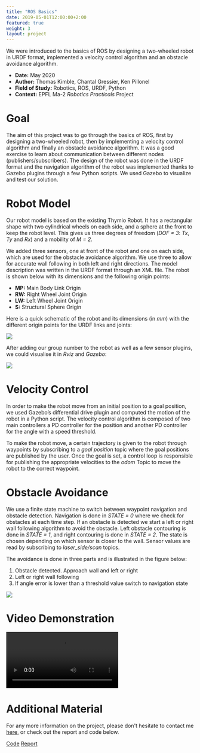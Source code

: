 ```yaml
---
title: "ROS Basics"
date: 2019-05-01T12:00:00+2:00
featured: true
weight: 3
layout: project
---
```


We were introduced to the basics of ROS by designing a two-wheeled robot in URDF format, implemented a velocity control algorithm and an obstacle avoidance algorithm.

* **Date:** May 2020
* **Author:** Thomas Kimble, Chantal Gressier, Ken Pillonel
* **Field of Study:** Robotics, ROS, URDF, Python
* **Context:** EPFL Ma-2 *Robotics Practicals* Project

# Goal

The aim of this project was to go through the basics of ROS, first by designing a two-wheeled robot, then by implementing a velocity control algorithm and finally an obstacle avoidance algorithm. It was a good exercise to learn about communication between different nodes (publishers/subscribers). The design of the robot was done in the URDF format and the navigation algorithm of the robot was implemented thanks to Gazebo plugins through a few Python scripts. We used Gazebo to visualize and test our solution.

# Robot Model

Our robot model is based on the existing Thymio Robot. It has a rectangular shape with two cylindrical wheels on each side, and a sphere at the front to keep the robot level. This gives us three degrees of freedom (*DOF = 3*: *Tx*, *Ty* and *Rx*) and a mobility of *M = 2*.

We added three sensors, one at front of the robot and one on each side, which are used for the obstacle avoidance algorithm. We use three to allow for accurate wall following in both left and right directions. The model description was written in the URDF format through an XML file. The robot is shown below with its dimensions and the following origin points:
* **MP:** Main Body Link Origin
* **RW:** Right Wheel Joint Origin
* **LW:** Left Wheel Joint Origin
* **S:** Structural Sphere Origin

Here is a quick schematic of the robot and its dimensions (in *mm*) with the different origin points for the URDF links and joints:

<div class="web-image-full">
    <img src="../../images/project-images/ros-basics/robot_model.svg">
</div>

After adding our group number to the robot as well as a few sensor plugins, we could visualise it in *Rviz* and *Gazebo*:

<div class="web-image-full">
    <img src="../../images/project-images/ros-basics/robot_viz.png">
</div>

# Velocity Control

In order to make the robot move from an initial position to a goal position, we used Gazebo’s differential drive plugin and computed the motion of the robot in a Python script. The velocity control algorithm is composed of two main controllers a PD controller for the position and another PD controller for the angle with a speed threshold.

To make the robot move, a certain trajectory is given to the robot through waypoints by subscribing to a *goal position* topic where the goal positions are published by the user. Once the goal is set, a control loop is responsible for publishing the appropriate velocities to the *odom* Topic to move the robot to the correct waypoint.

# Obstacle Avoidance

We use a finite state machine to switch between waypoint navigation and obstacle detection. Navigation is done in *STATE = 0* where we check for obstacles at each time step. If an obstacle is detected we start a left or right wall following algorithm to avoid the obstacle. Left obstacle contouring is done in *STATE = 1*, and right contouring is done in *STATE = 2*. The state is chosen depending on which sensor is closer to the wall. Sensor values are read by subscribing to *laser_side/scan* topics. 

The avoidance is done in three parts and is illustrated in the figure below:
1. Obstacle detected. Approach wall and left or right
2. Left or right wall following
3. If angle error is lower than a threshold value switch to navigation state

<div class="web-image-ms">
    <img src="../../images/project-images/ros-basics/obstacle.svg">
</div>

# Video Demonstration

<video class="web-image-lg" src="/images/project-images/ros-basics/ROS-Basics.mp4" controls> </video>
<br>

# Additional Material

For any more information on the project, please don't hesitate to contact me <a href="/contact">here</a>, or check out the report and code below.

<div class="row justify-content-center">
  <div class="col-auto">
    <a class="button_link" href="https://github.com/ThomasOliverKimble/ros-basics" target="_blank">Code</a>
    <a class="button_link" href="/images/project-images/ros-basics/ROS_basics_report.pdf" target="_blank">Report</a>
  </div>
</div>
